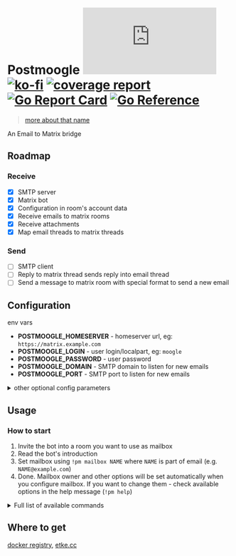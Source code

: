 # Postmoogle [![Matrix](https://img.shields.io/matrix/postmoogle:etke.cc?logo=matrix&style=for-the-badge)](https://matrix.to/#/#postmoogle:etke.cc)[![ko-fi](https://ko-fi.com/img/githubbutton_sm.svg)](https://ko-fi.com/etkecc) [![coverage report](https://gitlab.com/etke.cc/postmoogle/badges/main/coverage.svg)](https://gitlab.com/etke.cc/postmoogle/-/commits/main) [![Go Report Card](https://goreportcard.com/badge/gitlab.com/etke.cc/postmoogle)](https://goreportcard.com/report/gitlab.com/etke.cc/postmoogle) [![Go Reference](https://pkg.go.dev/badge/gitlab.com/etke.cc/postmoogle.svg)](https://pkg.go.dev/gitlab.com/etke.cc/postmoogle)

> [more about that name](https://finalfantasy.fandom.com/wiki/The_Little_Postmoogle_That_Could)

An Email to Matrix bridge

## Roadmap

### Receive

- [x] SMTP server
- [x] Matrix bot
- [x] Configuration in room's account data
- [x] Receive emails to matrix rooms
- [x] Receive attachments
- [x] Map email threads to matrix threads

### Send

- [ ] SMTP client
- [ ] Reply to matrix thread sends reply into email thread
- [ ] Send a message to matrix room with special format to send a new email

## Configuration

env vars

* **POSTMOOGLE_HOMESERVER** - homeserver url, eg: `https://matrix.example.com`
* **POSTMOOGLE_LOGIN** - user login/localpart, eg: `moogle`
* **POSTMOOGLE_PASSWORD** - user password
* **POSTMOOGLE_DOMAIN** - SMTP domain to listen for new emails
* **POSTMOOGLE_PORT** - SMTP port to listen for new emails

<details>
<summary>other optional config parameters</summary>

* **POSTMOOGLE_NOOWNER** - allow change room settings by any room partisipant
* **POSTMOOGLE_FEDERATION** - allow usage of Postmoogle by users from others homeservers
* **POSTMOOGLE_NOENCRYPTION** - disable encryption support
* **POSTMOOGLE_STATUSMSG** - presence status message
* **POSTMOOGLE_SENTRY_DSN** - sentry DSN
* **POSTMOOGLE_LOGLEVEL** - log level
* **POSTMOOGLE_DB_DSN** - database connection string
* **POSTMOOGLE_DB_DIALECT** - database dialect (postgres, sqlite3)
* **POSTMOOGLE_MAXSIZE** - max email size (including attachments) in megabytes
* **POSTMOOGLE_USERS** - a space-separated list of whitelisted users allowed to use the bridge. If not defined, everyone is allowed. Example rule: `@someone:example.com @another:example.com @bot.*:example.com @*:another.com`
* **POSTMOOGLE_ADMINS** - a space-separated list of admin users. See `POSTMOOGLE_USERS` for syntax examples

You can find default values in [config/defaults.go](config/defaults.go)

</details>

## Usage

### How to start

1. Invite the bot into a room you want to use as mailbox
2. Read the bot's introduction
3. Set mailbox using `!pm mailbox NAME` where `NAME` is part of email (e.g. `NAME@example.com`)
4. Done. Mailbox owner and other options will be set automatically when you configure mailbox.
If you want to change them - check available options in the help message (`!pm help`)

<details>
<summary>Full list of available commands</summary>

* **!pm help** - Show help message
* **!pm stop** - Disable bridge for the room and clear all configuration

---

* **!pm mailbox** - Get or set mailbox of the room
* **!pm owner** - Get or set owner of the room

---

* **!pm nosender** - Get or set `nosender` of the room (`true` - hide email sender; `false` - show email sender)
* **!pm nosubject** - Get or set `nosubject` of the room (`true` - hide email subject; `false` - show email subject)
* **!pm nohtml** - Get or set `nohtml` of the room (`true` - ignore HTML in email; `false` - parse HTML in emails)
* **!pm nothreads** - Get or set `nothreads` of the room (`true` - ignore email threads; `false` - convert email threads into matrix threads)
* **!pm nofiles** - Get or set `nofiles` of the room (`true` - ignore email attachments; `false` - upload email attachments)

</details>


## Where to get

[docker registry](https://gitlab.com/etke.cc/postmoogle/container_registry), [etke.cc](https://etke.cc)
